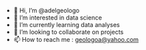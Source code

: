 - 👋 Hi, I’m @adelgeologo
- 👀 I’m interested in data science
- 🌱 I’m currently learning data analyses
- 💞️ I’m looking to collaborate on projects
- 📫 How to reach me : geologoa@yahoo.com

<!---
adelgeologo/adelgeologo is a ✨ special ✨ repository because its `README.md` (this file) appears on your GitHub profile.
You can click the Preview link to take a look at your changes.
--->
